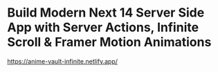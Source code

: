 # Build Modern Next 14 Server Side App with Server Actions, Infinite Scroll & Framer Motion Animations

https://anime-vault-infinite.netlify.app/
